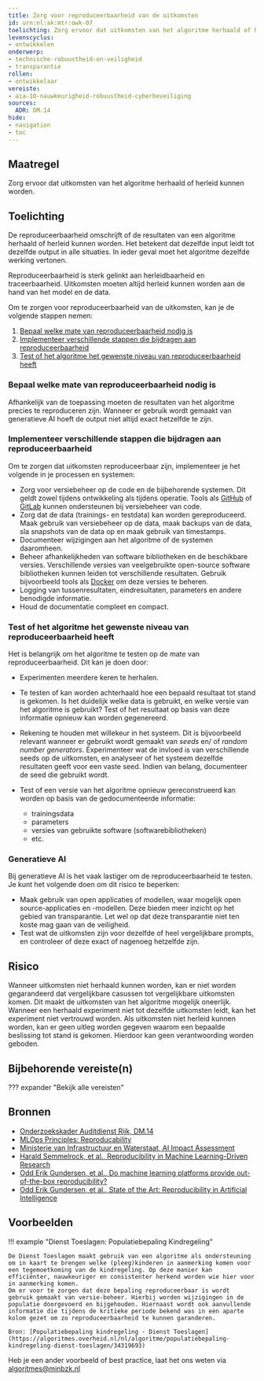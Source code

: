 ```yaml
---
title: Zorg voor reproduceerbaarheid van de uitkomsten
id: urn:nl:ak:mtr:owk-07
toelichting: Zorg ervoor dat uitkomsten van het algoritme herhaald of herleid kunnen worden.
levenscyclus:
- ontwikkelen
onderwerp:
- technische-robuustheid-en-veiligheid
- transparantie
rollen:
- ontwikkelaar
vereiste:
- aia-10-nauwkeurigheid-robuustheid-cyberbeveiliging
sources:
  ADR: DM.14
hide:
- navigation
- toc
---
```


<!-- tags -->

## Maatregel
Zorg ervoor dat uitkomsten van het algoritme herhaald of herleid kunnen worden.

## Toelichting
De reproduceerbaarheid omschrijft of de resultaten van een algoritme herhaald of herleid kunnen worden.
Het betekent dat dezelfde input leidt tot dezelfde output in alle situaties. In ieder geval moet het algoritme dezelfde werking vertonen.

Reproduceerbaarheid is sterk gelinkt aan herleidbaarheid en traceerbaarheid.
Uitkomsten moeten altijd herleid kunnen worden aan de hand van het model en de data.

Om te zorgen voor reproduceerbaarheid van de uitkomsten, kan je de volgende stappen nemen:

1. [Bepaal welke mate van reproduceerbaarheid nodig is](#bepaal-welke-mate-van-reproduceerbaarheid-nodig-is)
2. [Implementeer verschillende stappen die bijdragen aan reproduceerbaarheid](#implementeer-verschillende-stappen-die-bijdragen-aan-reproduceerbaarheid)
3. [Test of het algoritme het gewenste niveau van reproduceerbaarheid heeft](#test-of-het-algoritme-het-gewenste-niveau-van-reproduceerbaarheid-heeft)

### Bepaal welke mate van reproduceerbaarheid nodig is
Afhankelijk van de toepassing moeten de resultaten van het algoritme precies te reproduceren zijn.
Wanneer er gebruik wordt gemaakt van generatieve AI hoeft de output niet altijd exact hetzelfde te zijn.

### Implementeer verschillende stappen die bijdragen aan reproduceerbaarheid
Om te zorgen dat uitkomsten reproduceerbaar zijn, implementeer je het volgende in je processen en systemen:

- Zorg voor versiebeheer op de code en de bijbehorende systemen. Dit geldt zowel tijdens ontwikkeling als tijdens operatie. Tools als [GitHub](https://github.com/) of [GitLab](https://about.gitlab.com/) kunnen ondersteunen bij versiebeheer van code.
- Zorg dat de data (trainings- en testdata) kan worden gereproduceerd. Maak gebruik van versiebeheer op de data, maak backups van de data, sla snapshots van de data op en maak gebruik van timestamps.
- Documenteer wijzigingen aan het algoritme of de systemen daaromheen.
- Beheer afhankelijkheden van software bibliotheken en de beschikbare versies. Verschillende versies van veelgebruikte open-source software bibliotheken kunnen leiden tot verschillende resultaten. Gebruik bijvoorbeeld tools als [Docker](https://www.docker.com/) om deze versies te beheren.
- Logging van tussenresultaten, eindresultaten, parameters en andere benodigde informatie.
- Houd de documentatie compleet en compact.

### Test of het algoritme het gewenste niveau van reproduceerbaarheid heeft
Het is belangrijk om het algoritme te testen op de mate van reproduceerbaarheid. Dit kan je doen door:

- Experimenten meerdere keren te herhalen.
- Te testen of kan worden achterhaald hoe een bepaald resultaat tot stand is gekomen. Is het duidelijk welke data is gebruikt, en welke versie van het algoritme is gebruikt? Test of het resultaat op basis van deze informatie opnieuw kan worden gegenereerd.
- Rekening te houden met willekeur in het systeem. Dit is bijvoorbeeld relevant wanneer er gebruikt wordt gemaakt van *seeds* en/ of *random number generators*. Experimenteer wat de invloed is van verschillende seeds op de uitkomsten, en analyseer of het systeem dezelfde resultaten geeft voor een vaste seed. Indien van belang, documenteer de seed die gebruikt wordt.
- Test of een versie van het algoritme opnieuw gereconstrueerd kan worden op basis van de gedocumenteerde informatie:

    - trainingsdata
    - parameters
    - versies van gebruikte software (softwarebibliotheken)
    - etc.

### Generatieve AI
Bij generatieve AI is het vaak lastiger om de reproduceerbaarheid te testen. Je kunt het volgende doen om dit risico te beperken:

- Maak gebruik van open applicaties of modellen, waar mogelijk open source-applicaties en -modellen. Deze bieden meer inzicht op het gebied van transparantie. Let wel op dat deze transparantie niet ten koste mag gaan van de veiligheid.
- Test wat de uitkomsten zijn voor dezelfde of heel vergelijkbare prompts, en controleer of deze exact of nagenoeg hetzelfde zijn.

## Risico
Wanneer uitkomsten niet herhaald kunnen worden, kan er niet worden gegarandeerd dat vergelijkbare casussen tot vergelijkbare uitkomsten komen.
Dit maakt de uitkomsten van het algoritme mogelijk oneerlijk.
Wanneer een herhaald experiment niet tot dezelfde uitkomsten leidt, kan het experiment niet vertrouwd worden.
Als uitkomsten niet herleid kunnen worden, kan er geen uitleg worden gegeven waarom een bepaalde beslissing tot stand is gekomen.
Hierdoor kan geen verantwoording worden geboden.

## Bijbehorende vereiste(n)
??? expander "Bekijk alle vereisten"
    <!-- list_vereisten_on_maatregelen_page -->

## Bronnen
- [Onderzoekskader Auditdienst Rijk, DM.14](https://www.rijksoverheid.nl/documenten/rapporten/2023/07/11/onderzoekskader-algoritmes-adr-2023)
- [MLOps Principles: Reproducability](https://ml-ops.org/content/mlops-principles#reproducibility)
- [Ministerie van Infrastructuur en Waterstaat, AI Impact Assessment](https://www.rijksoverheid.nl/documenten/rapporten/2022/11/30/ai-impact-assessment-ministerie-van-infrastructuur-en-waterstaat)
- [Harald Semmelrock, et al., Reproducibility in Machine Learning-Driven Research](https://arxiv.org/abs/2307.10320)
- [Odd Erik Gundersen, et al., Do machine learning platforms provide out-of-the-box reproducibility?](https://www.sciencedirect.com/science/article/pii/S0167739X21002090)
- [Odd Erik Gundersen, et al., State of the Art: Reproducibility in Artificial Intelligence ](https://ojs.aaai.org/index.php/AAAI/article/view/11503)

## Voorbeelden

!!! example "Dienst Toeslagen: Populatiebepaling Kindregeling"

	De Dienst Toeslagen maakt gebruik van een algoritme als ondersteuning om in kaart te brengen welke (pleeg)kinderen in aanmerking komen voor een tegemoetkoming van de kindregeling. Op deze manier kan efficiënter, nauwkeuriger en consistenter herkend worden wie hier voor in aanmerking komen.
	Om er voor te zorgen dat deze bepaling reproduceerbaar is wordt gebruik gemaakt van versie-beheer. Hierbij worden wijzigingen in de populatie doorgevoerd en bijgehouden. Hiernaast wordt ook aanvullende informatie die tijdens de kritieke periode bekend was in een aparte kolom gezet om zo reproduceerbaarheid te kunnen garanderen.

	Bron: [Populatiebepaling kindregeling - Dienst Toeslagen](https://algoritmes.overheid.nl/nl/algoritme/populatiebepaling-kindregeling-dienst-toeslagen/34319693)


Heb je een ander voorbeeld of best practice, laat het ons weten via [algoritmes@minbzk.nl](mailto:algoritmes@minbzk.nl)  
